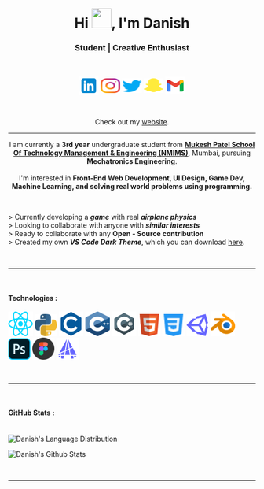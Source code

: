 <h1 align="center">Hi <img src="https://c.tenor.com/Wx9IEmZZXSoAAAAi/hi.gif" height="40" width="40">, I'm <b>Danish</b>
</h1>
<h3 align="center">Student | Creative Enthusiast</h3>
<br>
<p align="center">
<a href="https://www.linkedin.com/in/dan10ish/" target="_blank" rel="noopener noreferrer"><img align="center" src="Resources/Readme_icons/r_linkedin.svg" alt="Danish's Linkedin" height="40" width="40" /></a>
<a href="https://www.instagram.com/dan10ish/" target="_blank" rel="noopener noreferrer"><img align="center" src="Resources/Readme_icons/r_instagram.svg" alt="Danish's Instagram" height="30" width="40"/></a>
<a href="https://twitter.com/dan10ish" target="_blank" rel="noopener noreferrer"><img align="center" src="./Resources/Readme_icons/r_twitter.svg" alt="Danish's Twitter" height="30" width="40"/></a>
<a href="https://www.snapchat.com/add/dan10ish" target="_blank" rel="noopener noreferrer"><img align="center" src="./Resources/Readme_icons/r_snapchat.svg" alt="Danish's Snapchat" height="30" width="40"/></a>
<a href="mailto: aaansaridan@gmail.com" target="_blank" rel="noopener noreferrer"><img align="center" src="./Resources/Readme_icons/r_gmail.svg" alt="Danish's Email" height="36" width="40"/></a>
</p>
</p>
<br>
<p align="center">
Check out my <a href="https://danish.dev/">website</a>.
</p>
<hr>
<p align="center">
<p align="center">
    I am currently a <b>3rd year</b> undergraduate student from <a href="http://engineering.nmims.edu/" target="_blank" rel="noopener noreferrer"> <b>Mukesh Patel School Of Technology Management & Engineering (NMIMS)</b></a>, Mumbai, pursuing <b>Mechatronics Engineering</b>.
     
  <br>
  <br>
    I'm interested in <b>
    Front-End Web Development,
     UI Design,
     Game Dev,
     Machine Learning,
     and solving real world problems
     using programming. </b>
</p>

<br>

&gt; Currently developing a **_game_** with real **_airplane physics_**<br>
&gt; Looking to collaborate with anyone with **_similar interests_**<br>
&gt; Ready to collaborate with any **Open - Source contribution**<br>
&gt; Created my own **_VS Code Dark Theme_**, which you can download [here](https://marketplace.visualstudio.com/items?itemName=danish.mariana-theme).

<br>

<hr>
<br>
<h4>Technologies : </h4>
  
  <p>
  <img height="50" width="50px" src="./Resources/Readme_icons/react.svg">
  <img height="45" width="45px" src="./Resources/Readme_icons/python.svg">
  <img height="50" width="50px" src="./Resources/Readme_icons/c.svg">
  <img height="50" width="50px" src="./Resources/Readme_icons/cpp.svg">
  <img height="50" width="50px" src="./Resources/Readme_icons/c-sharp.svg">
  <img height="45" width="45px" src="./Resources/Readme_icons/html.svg">
  <img height="45" width="45px" src="./Resources/Readme_icons/css.svg">
  <img height="45" width="45px" src="./Resources/Readme_icons/unity.svg">
  <img height="50" width="50px" src="./Resources/Readme_icons/blender.svg">
  <img height="45" width="45px" src="./Resources/Readme_icons/adobe-photoshop.svg">
  <img height="45" width="45px" src="./Resources/Readme_icons/figma.svg">
  <img height="45" width="45px" src="./Resources/Readme_icons/autocad.svg">

  </p>
  <br>
  <hr>
  <br>
 <h4>GitHub Stats :</h4>
<p>
<br> 
<img src="https://github-readme-stats.vercel.app/api/top-langs?username=dan10ish&show_icons=true&theme=gotham&locale=en&layout=compact" alt="Danish's Language Distribution" /></p>

<p><img src="https://github-readme-stats.vercel.app/api?username=dan10ish&hide=prs,issues&show_icons=true&theme=gotham&locale=en" alt="Danish's Github Stats" width="410" /></p>

<br>

---
